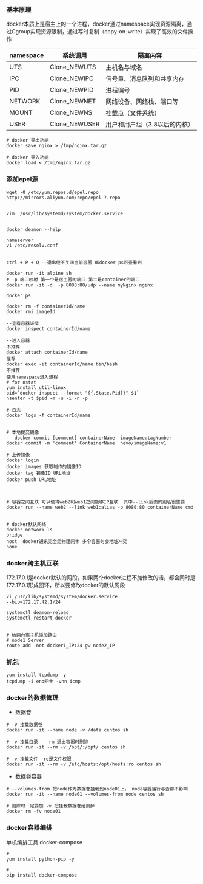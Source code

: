 
### 基本原理
docker本质上是宿主上的一个进程，docker通过namespace实现资源隔离，通过Cgroup实现资源限制，通过写时复制（copy-on-write）实现了高效的文件操作

| namespace | 系统调用          | 隔离内容             |
| --------- | ------------- | ---------------- |
| UTS       | Clone_NEWUTS  | 主机名与域名           |
| IPC       | Clone_NEWIPC  | 信号量、消息队列和共享内存    |
| PID       | Clone_NEWPID  | 进程编号             |
| NETWORK   | Clone_NEWNET  | 网络设备、网络栈、端口等     |
| MOUNT     | Clone_NEWNS   | 挂载点（文件系统）        |
| USER      | Clone_NEWUSER | 用户和用户组（3.8以后的内核） |



```shell
# docker 导出功能
docker save nginx > /tmp/nginx.tar.gz 

# docker 导入功能
docker load < /tmp/nginx.tar.gz 

```

### 添加epel源
` wget -0 /etc/yum.repos.d/epel.repo http://mirrors.aliyun.com/repo/epel-7.repo `

```docker

vim  /usr/lib/systemd/system/docker.service 


docker deamon --help 

nameserver 
vi /etc/resolv.conf 


ctrl + P + Q --退出但不关闭当前容器 即docker ps可查看到 

docker run -it alpine sh
# -p 端口映射 第一个是宿主器的端口 第二是container的端口
docker run -it -d  -p 8088:80/udp --name myNginx nginx 
 
docker ps 

docker rm -f containerId/name
docker rmi imageId

--查看容器详情
docker inspect containerId/name

--进入容器
不推荐
docker attach containerId/name
推荐
docker exec -it containerId/name bin/bash
不推荐
使用namespace进入进程
# for nstat
yum install util-linux 
pid=`docker inspect --format "{{.State.Pid}}" $1`
nsenter -t $pid -m -u -i -n -p

# 日志
docker logs -f containerId/name 


# 本地提交镜像 
-- docker commit [comment] containerName  imageName:tagNumber
docker commit -m 'comment' ContainerName  hevo/imageName:v1 

# 上传镜像 
docker login 
docker images 获取制作的镜像ID
docker tag 镜像ID URL地址
docker push URL地址



# 容器之间互联 可以使得web2和web1之间能够IP互联  其中--link后面的别名很重要 
docker run --name web2 --link web1:alias -p 8080:80 containerName cmd


# docker默认网络
docker network ls 
bridge 
host  docker通讯完全走物理网卡 多个容器时会地址冲突
none

```




### docker跨主机互联
172.17.0.1是docker默认的网段，如果两个docker进程不加修改的话，都会同时是172.17.0.1形成回环，所以要修改docker的默认网段
``` shell
vi /usr/lib/systemd/system/docker.service 
--bip=172.17.42.1/24

systemctl deamon-reload
systemctl restart docker 


# 给两台宿主机添加路由
# node1 Server
route add -net docker1_IP:24 gw node2_IP

```

### 抓包
``` shell
yum install tcpdump -y 
tcpdump -i eno网卡 -vnn icmp
```


### docker的数据管理
+ 数据卷
```shell
# -v 挂载数据卷 
docker run -it --name node -v /data centos sh

# -v 挂载目录  --rm 退出容器时删除 
docker run -it --rm -v /opt/:/opt/ centos sh

# -v 挂载文件  ro是文件权限
docker run -it --rm -v /etc/hosts:/opt/hosts:ro centos sh
```

+ 数据卷容器
```shell
# --volumes-from 把node作为数据卷挂载到node01上， node容器运行与否都不影响
docker run -it --name node01 --volumes-from node centos sh 

# 删除时一定要加 -v 把挂载数据卷给删掉
docker rm -fv node01
```

### docker容器编排
单机编排工具 docker-compose
```shell
# 
yum install python-pip -y 

# 
pip install docker-compose

```

